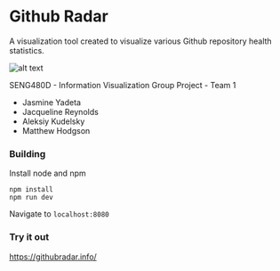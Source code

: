 # Github Radar

A visualization tool created to visualize various Github repository health statistics.

![alt text](https://i.imgur.com/1LfnP9Q.png)

SENG480D - Information Visualization
Group Project - Team 1
* Jasmine Yadeta
* Jacqueline Reynolds
* Aleksiy Kudelsky
* Matthew Hodgson

### Building
Install node and npm

```
npm install
npm run dev
```
Navigate to `localhost:8080` 

### Try it out
https://githubradar.info/
